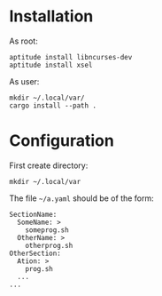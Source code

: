 Installation
============

As root:

    aptitude install libncurses-dev
    aptitude install xsel 

As user:

    mkdir ~/.local/var/
    cargo install --path .

Configuration
=============

First create directory:

    mkdir ~/.local/var

The file `~/a.yaml` should be of the form:

    SectionName:
      SomeName: >
        someprog.sh 
      OtherName: >
        otherprog.sh 
    OtherSection:
      Ation: >
        prog.sh
      ...
    ...



